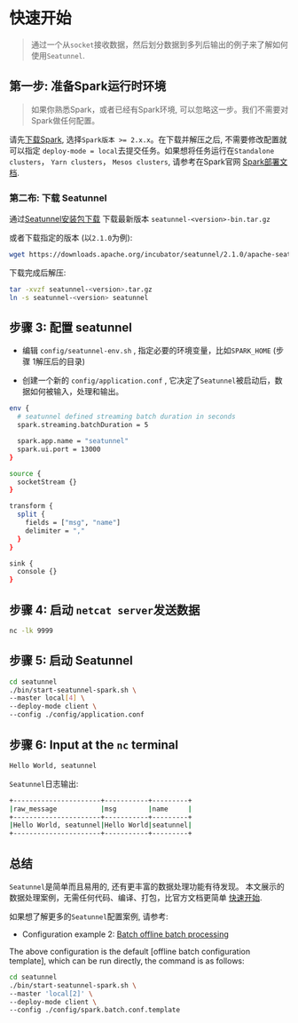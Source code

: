 # 快速开始

> 通过一个从`socket`接收数据，然后划分数据到多列后输出的例子来了解如何使用`Seatunnel`.

## 第一步: 准备Spark运行时环境

> 如果你熟悉Spark，或者已经有Spark环境, 可以忽略这一步。我们不需要对Spark做任何配置。

请先[下载Spark](https://spark.apache.org/downloads.html), 选择`Spark版本 >= 2.x.x`。在下载并解压之后, 不需要修改配置就可以指定 `deploy-mode = local`去提交任务。如果想将任务运行在`Standalone clusters`， `Yarn clusters`， `Mesos clusters`, 请参考在Spark官网 [Spark部署文档](https://spark.apache.org/docs/latest/cluster-overview.html).

### 第二布: 下载 Seatunnel

通过[Seatunnel安装包下载]((https://seatunnel.apache.org/download)) 下载最新版本 `seatunnel-<version>-bin.tar.gz`

或者下载指定的版本 (以`2.1.0`为例):

```bash
wget https://downloads.apache.org/incubator/seatunnel/2.1.0/apache-seatunnel-incubating-2.1.0-bin.tar.gz -O seatunnel-2.1.0.tar.gz
```

下载完成后解压:

```bash
tar -xvzf seatunnel-<version>.tar.gz
ln -s seatunnel-<version> seatunnel
```

## 步骤 3: 配置 seatunnel

- 编辑 `config/seatunnel-env.sh` , 指定必要的环境变量，比如`SPARK_HOME` (步骤 1解压后的目录)

- 创建一个新的 `config/application.conf` , 它决定了`Seatunnel`被启动后，数据如何被输入，处理和输出。

```bash
env {
  # seatunnel defined streaming batch duration in seconds
  spark.streaming.batchDuration = 5

  spark.app.name = "seatunnel"
  spark.ui.port = 13000
}

source {
  socketStream {}
}

transform {
  split {
    fields = ["msg", "name"]
    delimiter = ","
  }
}

sink {
  console {}
}
```

## 步骤 4: 启动 `netcat server`发送数据

```bash
nc -lk 9999
```

## 步骤 5: 启动 Seatunnel

```bash
cd seatunnel
./bin/start-seatunnel-spark.sh \
--master local[4] \
--deploy-mode client \
--config ./config/application.conf
```

## 步骤 6: Input at the `nc` terminal

```bash
Hello World, seatunnel
```

`Seatunnel`日志输出:

```bash
+----------------------+-----------+---------+
|raw_message           |msg        |name     |
+----------------------+-----------+---------+
|Hello World, seatunnel|Hello World|seatunnel|
+----------------------+-----------+---------+
```

## 总结

`Seatunnel`是简单而且易用的, 还有更丰富的数据处理功能有待发现。 本文展示的数据处理案例，无需任何代码、编译、打包，比官方文档更简单 [快速开始](https://spark.apache.org/docs/latest/streaming-programming-guide.html#a-quick-example).

如果想了解更多的`Seatunnel`配置案例, 请参考:

- Configuration example 2: [Batch offline batch processing](https://github.com/apache/incubator-seatunnel/blob/dev/config/spark.batch.conf.template)

The above configuration is the default [offline batch configuration template], which can be run directly, the command is as follows:

```bash
cd seatunnel
./bin/start-seatunnel-spark.sh \
--master 'local[2]' \
--deploy-mode client \
--config ./config/spark.batch.conf.template
```
